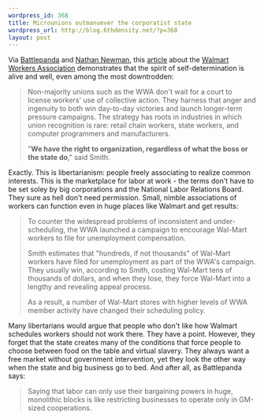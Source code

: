 ```yaml
--- 
wordpress_id: 368
title: Microunions outmanuever the corporatist state
wordpress_url: http://blog.6thdensity.net/?p=368
layout: post
---
```

Via <a href="http://battlepanda.blogspot.com/2006/01/thumbs-up-thumbs-down.html">Battlepanda</a> and <a href="http://www.nathannewman.org/laborblog/archive/003611.shtml">Nathan Newman</a>, this <a href="http://labornotes.org/archives/2006/01/articles/b.shtml">article</a> about the <a href="http://www.walmartwork.org/index.php?id=28">Walmart Workers Association</a> demonstrates that the spirit of self-determination is alive and well, even among the most downtrodden:
<blockquote>Non-majority unions such as the WWA don't wait for a court to license workers' use of collective action. They harness that anger and ingenuity to both win day-to-day victories and launch longer-term pressure campaigns. The strategy has roots in industries in which union recognition is rare: retail chain workers, state workers, and computer programmers and manufacturers.

"<strong>We have the right to organization, regardless of what the boss or the state do</strong>," said Smith.</blockquote>
Exactly.  This is libertarianism: people freely associating to realize common interests.  This is the marketplace for labor at work - the terms don't have to be set soley by big corporations and the National Labor Relations Board.  They sure as hell don't need permission.  Small, nimble associations of workers can function even in huge places like Walmart and get results:
<blockquote>To counter the widespread problems of inconsistent and under-scheduling, the WWA launched a campaign to encourage Wal-Mart workers to file for unemployment compensation.

Smith estimates that "hundreds, if not thousands" of Wal-Mart workers have filed for unemployment as part of the WWA's campaign. They usually win, according to Smith, costing Wal-Mart tens of thousands of dollars, and when they lose, they force Wal-Mart into a lengthy and revealing appeal process.

As a result, a number of Wal-Mart stores with higher levels of WWA member activity have changed their scheduling policy.</blockquote>
Many libertarians would argue that people who don't like how Walmart schedules workers should not work there.  They have a point.  However, they forget that the state creates many of the conditions that force people to choose between food on the table and virtual slavery.  They always want a free market without government intervention, yet they look the other way when the state and big business go to bed.  And after all, as Battlepanda says:
<blockquote>Saying that labor can only use their bargaining powers in huge, monolithic blocks is like restricting businesses to operate only in GM-sized cooperations.</blockquote>
